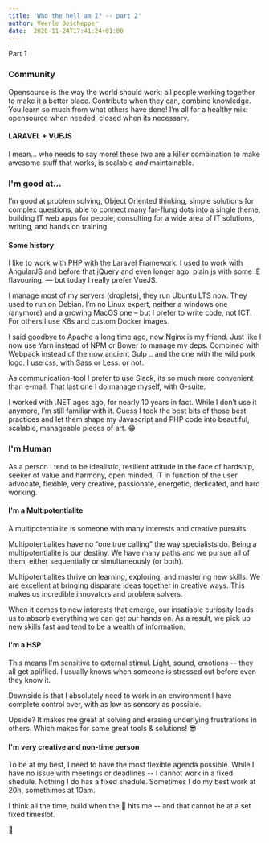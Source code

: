 ```yaml
---
title: 'Who the hell am I? -- part 2'
author: Veerle Deschepper
date:  2020-11-24T17:41:24+01:00
---
```


<nuxt-link to="/">Part 1</nuxt-link>

### Community 
Opensource is the way the world should work: all people working together to make it a better place.
Contribute when they can, combine knowledge. You learn so much from what others have done! 
I’m all for a healthy mix: opensource when needed, closed when its necessary.

#### LARAVEL + VUEJS
I mean… who needs to say more! these two are a killer combination to make awesome stuff that works, is scalable _and_ maintainable.

### I'm good at...
I’m good at problem solving, Object Oriented thinking, simple solutions for complex questions, able to connect many far-flung dots into a single theme, building IT web apps for people, consulting for a wide area of IT solutions, writing, and hands on training.

#### Some history
I like to work with PHP with the Laravel Framework. I used to work with AngularJS and before that jQuery and even longer ago: plain js with some IE flavouring. — but today I really prefer VueJS. 

I manage most of my servers (droplets), they run Ubuntu LTS now. They used to run on Debian. I’m no Linux expert, neither a windows one 
(anymore) and a growing MacOS one – but I prefer to write code, not ICT.
For others I use K8s and custom Docker images.

I said goodbye to Apache a long time ago, now Nginx is my friend. Just like I now use Yarn instead of NPM or Bower to manage my deps. 
Combined with Webpack instead of the now ancient Gulp .. and the one with the wild pork logo. I use css, with Sass or Less. or not.

As communication-tool I prefer to use Slack, its so much more convenient than e-mail. That last one I do manage myself, with G-suite.

I worked with .NET ages ago, for nearly 10 years in fact. While I don’t use it anymore, I’m still familiar with it.
Guess I took the best bits of those best practices and let them shape my Javascript and PHP code into beautiful, scalable, manageable pieces of art. 😁

### I'm Human 
As a person I tend to be idealistic, resilient attitude in the face of hardship, seeker of value and harmony, open minded, IT in function of the user advocate, flexible, very creative, passionate, energetic, dedicated, and hard working.

#### I'm a Multipotentialite
A multipotentialite is someone with many interests and creative pursuits.

Multipotentialites have no “one true calling” the way specialists do. Being a multipotentialite is our destiny. We have many paths and we pursue all of them, either sequentially or simultaneously (or both).

Multipotentialites thrive on learning, exploring, and mastering new skills. We are excellent at bringing disparate ideas together in creative ways. This makes us incredible innovators and problem solvers.

When it comes to new interests that emerge, our insatiable curiosity leads us to absorb everything we can get our hands on. As a result, we pick up new skills fast and tend to be a wealth of information.

#### I'm a HSP
This means I'm sensitive to external stimul. Light, sound, emotions -- they all get apliflied.
I usually knows when someone is stressed out before even they know it.

Downside is that I absolutely need to work in an environment I have complete control over, with as low as sensory as possible. 

Upside? It makes me great at solving and erasing underlying frustrations in others. Which makes for some great tools & solutions! 😎

#### I'm very creative and non-time person
To be at my best, I need to have the most flexible agenda possible. While I have no issue with meetings or deadlines -- I cannot work in a fixed shedule.
Nothing I do has a fixed shedule. Sometimes I do my best work at 20h, somethimes at 10am. 

I think all the time, build when the 🎉 hits me -- and that cannot be at a set fixed timeslot. 

🤙
